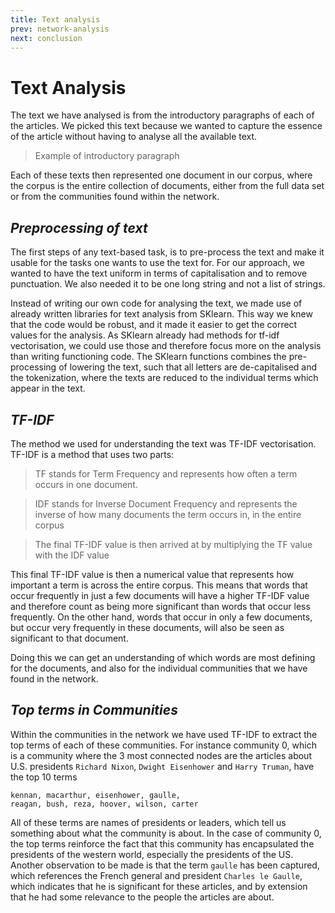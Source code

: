 ```yaml
---
title: Text analysis
prev: network-analysis
next: conclusion
---
```


# Text Analysis
The text we have analysed is from the introductory paragraphs of each of the articles. We picked this text because we
wanted to capture the essence of the article without having to analyse all the available text. 

> Example of introductory paragraph


Each of these texts then represented one document in our corpus, where the corpus is the entire collection of documents, 
either from the full data set or from the communities found within the network. 

## *Preprocessing of text*
The first steps of any text-based task, is to pre-process the text and make it usable for the tasks one wants to use
the text for. For our approach, we wanted to have the text uniform in terms of capitalisation and to remove punctuation.
We also needed it to be one long string and not a list of strings. 

Instead of writing our own code for analysing the text, we made use of already written libraries for text analysis from
SKlearn. This way we knew that the code would be robust, and it made it easier to get the correct values for the 
analysis. As SKlearn already had methods for tf-idf vectorisation, we could use those and therefore focus more on the 
analysis than writing functioning code. The SKlearn functions combines the pre-processing of lowering the text, such 
that all letters are de-capitalised and the tokenization, where the texts are reduced to the individual terms which
appear in the text.

## *TF-IDF*
The method we used for understanding the text was TF-IDF vectorisation. TF-IDF is a method that uses two parts: 
> TF stands for Term Frequency and represents how often a term occurs in one document. 

> IDF stands for Inverse Document Frequency and represents the inverse of how many documents the term occurs in, in the
> entire corpus

> The final TF-IDF value is then arrived at by multiplying the TF value with the IDF value

This final TF-IDF value is then a numerical value that represents how important a term is across the entire corpus. 
This means that words that occur frequently in just a few documents will have a higher TF-IDF value and therefore count
as being more significant than words that occur less frequently. On the other hand, words that occur in only a few 
documents, but occur very frequently in these documents, will also be seen as significant to that document. 

Doing this we can get an understanding of which words are most defining for the documents, and also for the individual
communities that we have found in the network.

## *Top terms in Communities*
Within the communities in the network we have used TF-IDF to extract the top terms of each of these communities. For 
instance community 0, which is a community where the 3 most connected nodes are the articles about U.S. presidents
`Richard Nixon`, `Dwight Eisenhower` and `Harry Truman`, have the top 10 terms

    kennan, macarthur, eisenhower, gaulle, 
    reagan, bush, reza, hoover, wilson, carter

All of these terms are names of presidents or leaders, which tell us something about what the community is about. In the
case of community 0, the top terms reinforce the fact that this community has encapsulated the presidents of the western
world, especially the presidents of the US. Another observation to be made is that the term `gaulle` has been captured,
which references the French general and president `Charles le Gaulle`, which indicates that he is significant for these
articles, and by extension that he had some relevance to the people the articles are about.

## 
